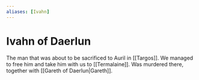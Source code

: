 ```yaml
---
aliases: [Ivahn]
---
```

# Ivahn of Daerlun

The man that was about to be sacrificed to Auril in [[Targos]]. We managed to free him and take him with us to [[Termalaine]]. Was murdered there, together with [[Gareth of Daerlun|Gareth]].
